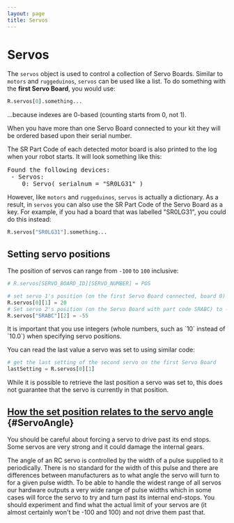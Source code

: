 ```yaml
---
layout: page
title: Servos
---
```


Servos
======

The `servos` object is used to control a collection of Servo Boards.
Similar to `motors` and `ruggeduinos`, `servos` can be used like a list.
To do something with the **first Servo Board**, you would use:

~~~~~ python
R.servos[0].something...
~~~~~

...because indexes are 0-based (counting starts from 0, not 1).

When you have more than one Servo Board connected to your kit
they will be ordered based upon their serial number.

The SR Part Code of each detected motor board is also printed to the log when your robot starts.
It will look something like this:

<pre class="not-code">
Found the following devices:
 - Servos:
    0: Servo( serialnum = "SR0LG31" )
</pre>


However, like `motors` and `ruggeduinos`, `servos` is actually a dictionary.
As a result, in `servos` you can also use the SR Part Code of the Servo Board as a key.
For example, if you had a board that was labelled "SR0LG31",
you could do this instead:

~~~~~ python
R.servos["SR0LG31"].something...
~~~~~

Setting servo positions
-----------------------

The position of servos can range from `-100` to `100` inclusive:

~~~~~ python
# R.servos[SERVO_BOARD_ID][SERVO_NUMBER] = POS

# set servo 1's position (on the first Servo Board connected, board 0) to 20
R.servos[0][1] = 20
# Set servo 2's position (on the Servo Board with part code SRABC) to -55
R.servos["SRABC"][2] = -55
~~~~~

<div class="warning" markdown="1">
It is important that you use integers (whole numbers, such as `10` instead of
`10.0`) when specifying servo positions.
</div>

You can read the last value a servo was set to using similar code:

~~~~~ python
# get the last setting of the second servo on the first Servo Board
lastSetting = R.servos[0][1]
~~~~~

<div class="info" markdown="1">
While it is possible to retrieve the last position a servo was set to,
this does not guarantee that the servo is currently in that position.
</div>

[How the set position relates to the servo angle](#ServoAngle) {#ServoAngle}
-----------------------------------------------

<div class="warning">
You should be careful about forcing a servo to drive past its end stops.
Some servos are very strong and it could damage the internal gears.
</div>

The angle of an RC servo is controlled by the width of a pulse supplied to it periodically.
There is no standard for the width of this pulse and there are differences between manufacturers as to what angle the servo will turn to for a given pulse width.
To be able to handle the widest range of all servos our hardware outputs a very wide range of pulse widths which in some cases will force the servo to try and turn past its internal end-stops.
You should experiment and find what the actual limit of your servos are (it almost certainly won't be -100 and 100) and not drive them past that.
